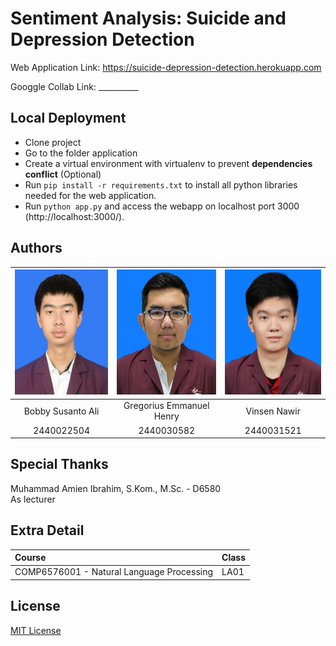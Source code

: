# Sentiment Analysis: Suicide and Depression Detection
Web Application Link: https://suicide-depression-detection.herokuapp.com

Googgle Collab Link: __________

## Local Deployment
  * Clone project
  * Go to the folder application
  * Create a virtual environment with virtualenv to prevent **dependencies conflict** (Optional)
  * Run `pip install -r requirements.txt` to install all python libraries needed for the web application.
  * Run `python app.py` and access the webapp on localhost port 3000 (http://localhost:3000/).

## Authors
|       <img src="assets/github/2440022504.jpg" height="200px"/>           |            <img src="assets/github/2440030582.jpg" height="200px"/>             |       <img src="assets/github/2440031521.jpg" height="200px"/>       |
| :----------------------------------------------------------------------: | :-----------------------------------------------------------------------------: | :------------------------------------------------------------------: |
|                    Bobby Susanto Ali                                     |                             Gregorius Emmanuel Henry                            |                    Vinsen Nawir                                      |
|                     2440022504                                           |                                    2440030582                                   |                     2440031521                                       |

## Special Thanks
Muhammad Amien Ibrahim, S.Kom., M.Sc. - D6580 <br>
As lecturer

## Extra Detail
| Course                                     | Class |
| :----------------------------------------  | :---- |
| COMP6576001 - Natural Language Processing  | LA01  |

## License
[MIT License](LICENSE)
